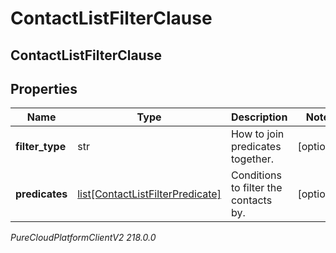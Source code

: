 # ContactListFilterClause

## ContactListFilterClause

## Properties

|Name | Type | Description | Notes|
|------------ | ------------- | ------------- | -------------|
| **filter_type** | str | How to join predicates together. | [optional] |
| **predicates** | [list[ContactListFilterPredicate]](ContactListFilterPredicate) | Conditions to filter the contacts by. | [optional] |



_PureCloudPlatformClientV2 218.0.0_
